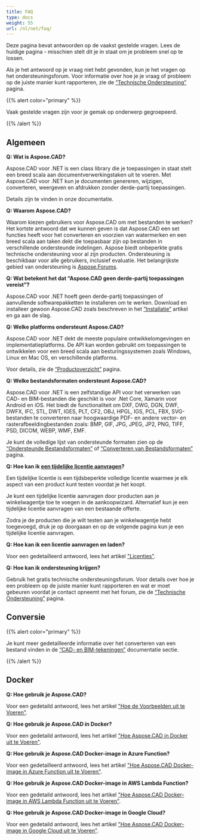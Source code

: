 ```yaml
---
title: FAQ
type: docs
weight: 55
url: /nl/net/faq/
---
```


Deze pagina bevat antwoorden op de vaakst gestelde vragen. Lees de huidige pagina - misschien stelt dit je in staat om je probleem snel op te lossen.

Als je het antwoord op je vraag niet hebt gevonden, kun je het vragen op het ondersteuningsforum. Voor informatie over hoe je je vraag of probleem op de juiste manier kunt rapporteren, zie de [“Technische Ondersteuning”](/nl/cad/net/technical-support) pagina.

{{% alert color="primary" %}} 

Vaak gestelde vragen zijn voor je gemak op onderwerp gegroepeerd.

{{% /alert %}}

## **Algemeen**
**Q: Wat is Aspose.CAD?**

Aspose.CAD voor .NET is een class library die je toepassingen in staat stelt een breed scala aan documentverwerkingstaken uit te voeren. Met Aspose.CAD voor .NET kun je documenten genereren, wijzigen, converteren, weergeven en afdrukken zonder derde-partij toepassingen.

Details zijn te vinden in onze documentatie.

**Q: Waarom Aspose.CAD?**

Waarom kiezen gebruikers voor Aspose.CAD om met bestanden te werken?
Het kortste antwoord dat we kunnen geven is dat Aspose.CAD een set functies heeft voor het converteren en voorzien van watermerken en een breed scala aan taken dekt die toepasbaar zijn op bestanden in verschillende ondersteunde indelingen.
Aspose biedt onbeperkte gratis technische ondersteuning voor al zijn producten.
Ondersteuning is beschikbaar voor alle gebruikers, inclusief evaluatie. Het belangrijkste gebied van ondersteuning is [Aspose.Forums](https://forum.aspose.com/c/cad/19).

**Q: Wat betekent het dat “Aspose.CAD geen derde-partij toepassingen vereist”?**

Aspose.CAD voor .NET hoeft geen derde-partij toepassingen of aanvullende softwarepakketten te installeren om te werken. Download en installeer gewoon Aspose.CAD zoals beschreven in het [”Installatie”](/nl/cad/net/installation/) artikel en ga aan de slag.

**Q: Welke platforms ondersteunt Aspose.CAD?**

Aspose.CAD voor .NET dekt de meeste populaire ontwikkelomgevingen en implementatieplatforms. De API kan worden gebruikt om toepassingen te ontwikkelen voor een breed scala aan besturingssystemen zoals Windows, Linux en Mac OS, en verschillende platforms.

Voor details, zie de [“Productoverzicht”](/nl/cad/net/product-overview/) pagina.

**Q: Welke bestandsformaten ondersteunt Aspose.CAD?**

Aspose.CAD voor .NET is een zelfstandige API voor het verwerken van CAD- en BIM-bestanden die geschikt is voor .Net Core, Xamarin voor Android en iOS.
Het biedt de functionaliteit om DXF, DWG, DGN, DWF, DWFX, IFC, STL, DWT, IGES, PLT, CF2, OBJ, HPGL, IGS, PCL, FBX, SVG-bestanden te converteren naar hoogwaardige PDF- en andere vector- en rasterafbeeldingbestanden zoals: BMP, GIF, JPG, JPEG, JP2, PNG, TIFF, PSD, DICOM, WEBP, WMF, EMF. 

Je kunt de volledige lijst van ondersteunde formaten zien op de [“Ondersteunde Bestandsformaten”](/nl/cad/net/supported-file-formats/) of [“Converteren van Bestandsformaten”](/nl/cad/net/converting-file-formats/) pagina.

**Q: Hoe kan ik [een tijdelijke licentie aanvragen](https://purchase.aspose.com/temporary-license/)?**

Een tijdelijke licentie is een tijdsbeperkte volledige licentie waarmee je elk aspect van een product kunt testen voordat je het koopt.

Je kunt een tijdelijke licentie aanvragen door producten aan je winkelwagentje toe te voegen in de aankoopwizard. Alternatief kun je een tijdelijke licentie aanvragen van een bestaande offerte.

Zodra je de producten die je wilt testen aan je winkelwagentje hebt toegevoegd, druk je op doorgaaan en op de volgende pagina kun je een tijdelijke licentie aanvragen.

**Q: Hoe kan ik een licentie aanvragen en laden?**

Voor een gedetailleerd antwoord, lees het artikel ["Licenties"](/nl/cad/net/licensing/).

**Q: Hoe kan ik ondersteuning krijgen?**

Gebruik het gratis technische ondersteuningsforum. Voor details over hoe je een probleem op de juiste manier kunt rapporteren en wat er moet gebeuren voordat je contact opneemt met het forum, zie de [“Technische Ondersteuning”](/nl/cad/net/technical-support) pagina.

## **Conversie**

{{% alert color="primary" %}} 

Je kunt meer gedetailleerde informatie over het converteren van een bestand vinden in de [“CAD- en BIM-tekeningen”](/nl/cad/net/cad-and-bim-drawings/) documentatie sectie.

{{% /alert %}}

## **Docker**

**Q: Hoe gebruik je Aspose.CAD?**

Voor een gedetaild antwoord, lees het artikel ["Hoe de Voorbeelden uit te Voeren"](/nl/cad/net/how-to-run-the-examples/).

**Q: Hoe gebruik je Aspose.CAD in Docker?**

Voor een gedetaild antwoord, lees het artikel ["Hoe Aspose.CAD in Docker uit te Voeren"](/nl/cad/net/how-to-run-aspose-cad-in-docker/).

**Q: Hoe gebruik je Aspose.CAD Docker-image in Azure Function?**

Voor een gedetailleerd antwoord, lees het artikel ["Hoe Aspose.CAD Docker-image in Azure Function uit te Voeren"](/nl/cad/net/how-to-run-aspose-cad-docker-image-in-azure-function/).

**Q: Hoe gebruik je Aspose.CAD Docker-image in AWS Lambda Function?**

Voor een gedetaild antwoord, lees het artikel ["Hoe Aspose.CAD Docker-image in AWS Lambda Function uit te Voeren"](/nl/cad/net/how-to-run-aspose-cad-docker-image-in-aws-lambda-function/).

**Q: Hoe gebruik je Aspose.CAD Docker-image in Google Cloud?**

Voor een gedetaild antwoord, lees het artikel ["Hoe Aspose.CAD Docker-image in Google Cloud uit te Voeren"](/nl/cad/net/how-to-run-aspose-cad-docker-image-in-google-cloud/).
